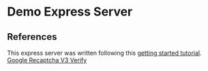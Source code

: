# Demo Express Server

## References

This express server was written following this [getting started tutorial](https://reflectoring.io/getting-started-with-express/).
[Google Recaptcha V3 Verify](https://developers.google.com/recaptcha/docs/verify)
